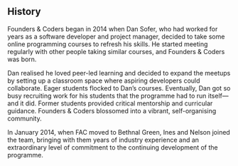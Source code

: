 ## History

Founders & Coders began in 2014 when Dan Sofer, who had worked for years as a software developer and project manager, decided to take some online programming courses to refresh his skills. He started meeting regularly with other people taking similar courses, and Founders & Coders was born. 

Dan realised he loved peer-led learning and decided to expand the meetups by setting up a classroom space where aspiring developers could collaborate. Eager students flocked to Dan’s courses. Eventually, Dan got so busy recruiting work for his students that the programme had to run itself&mdash;and it did. Former students provided critical mentorship and curricular guidance. Founders & Coders blossomed into a vibrant, self-organising community.

In January 2014, when FAC moved to Bethnal Green, Ines and Nelson joined the team, bringing with them years of industry experience and an extraordinary level of commitment to the continuing development of the programme.
